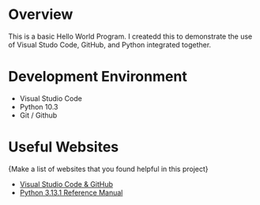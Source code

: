 # Overview

This is a basic Hello World Program. I createdd this to demonstrate the use of Visual Studo Code, GitHub, and Python integrated together.


# Development Environment

* Visual Studio Code
* Python 10.3
* Git / Github

# Useful Websites

{Make a list of websites that you found helpful in this project}
* [Visual Studio Code & GitHub](https://code.visualstudio.com/docs/editor/versioncontrol)
* [Python 3.13.1 Reference Manual](https://docs.python.org/3/reference/index.html)